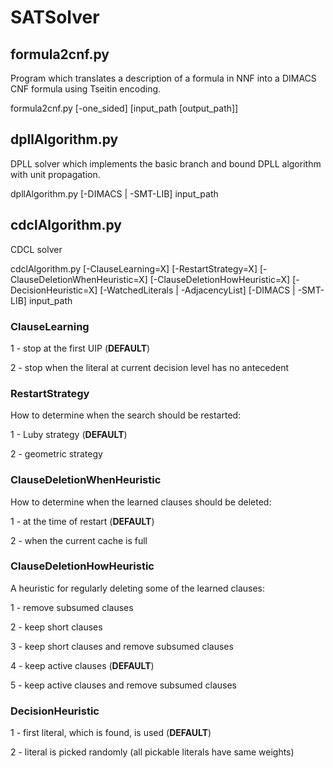 # SATSolver

## formula2cnf.py ##
Program which translates a description of a formula in NNF into a DIMACS CNF formula using Tseitin encoding.

formula2cnf.py [-one_sided] [input_path [output_path]]

## dpllAlgorithm.py ##
DPLL solver which implements the basic branch and bound DPLL algorithm with unit propagation.

dpllAlgorithm.py [-DIMACS | -SMT-LIB] input_path

## cdclAlgorithm.py ##
CDCL solver

cdclAlgorithm.py [-ClauseLearning=X] [-RestartStrategy=X] [-ClauseDeletionWhenHeuristic=X] [-ClauseDeletionHowHeuristic=X] [-DecisionHeuristic=X] [-WatchedLiterals | -AdjacencyList] [-DIMACS | -SMT-LIB] input_path 

### ClauseLearning ###
1 - stop at the first UIP (**DEFAULT**)

2 - stop when the literal at current decision level has no antecedent

### RestartStrategy ###
How to determine when the search should be restarted:

1 - Luby strategy (**DEFAULT**)

2 - geometric strategy

### ClauseDeletionWhenHeuristic ###
How to determine when the learned clauses should be deleted:

1 - at the time of restart (**DEFAULT**)

2 - when the current cache is full

### ClauseDeletionHowHeuristic ###
A heuristic for regularly deleting some of the learned clauses:

1 - remove subsumed clauses

2 - keep short clauses

3 - keep short clauses and remove subsumed clauses

4 - keep active clauses (**DEFAULT**)

5 - keep active clauses and remove subsumed clauses


### DecisionHeuristic ###
1 - first literal, which is found, is used (**DEFAULT**)

2 - literal is picked randomly (all pickable literals have same weights)
